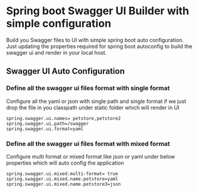 # Spring boot Swagger UI Builder with simple configuration
Build you Swagger files to UI with simple spring boot auto configuration.
Just updating the properties required for spring boot autoconfig to build the swagger ui and render in your local host.

## Swagger UI Auto Configuration

### Define all the swagger ui files format with single format

Configure all the yaml or json with single path and single format if we just drop the file in you classpath under static folder which will render in UI

```
spring.swagger.ui.names= petstore,petstore2
spring.swagger.ui.path=/swagger
spring.swagger.ui.format=yaml
```

### Define all the swagger ui files format with mixed format

Configure multi format or mixed format like json or yaml under below properties which will auto config the application

```
spring.swagger.ui.mixed.multi-format= true
spring.swagger.ui.mixed.name.petstore=yaml
spring.swagger.ui.mixed.name.petstore3=json
```
